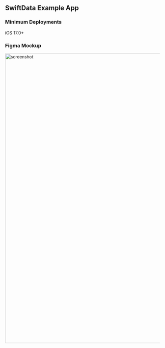 ## SwiftData Example App

### Minimum Deployments
iOS 17.0+

### Figma Mockup
<img width="1893" height="944" alt="screenshot" src="https://github.com/user-attachments/assets/e873f35a-da1e-4a88-bdd9-b3bb799876d8" />
